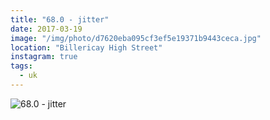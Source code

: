```yaml
---
title: "68.0 - jitter"
date: 2017-03-19
image: "/img/photo/d7620eba095cf3ef5e19371b9443ceca.jpg"
location: "Billericay High Street"
instagram: true
tags:
  - uk
---
```


![68.0 - jitter](/img/photo/d7620eba095cf3ef5e19371b9443ceca.jpg)
